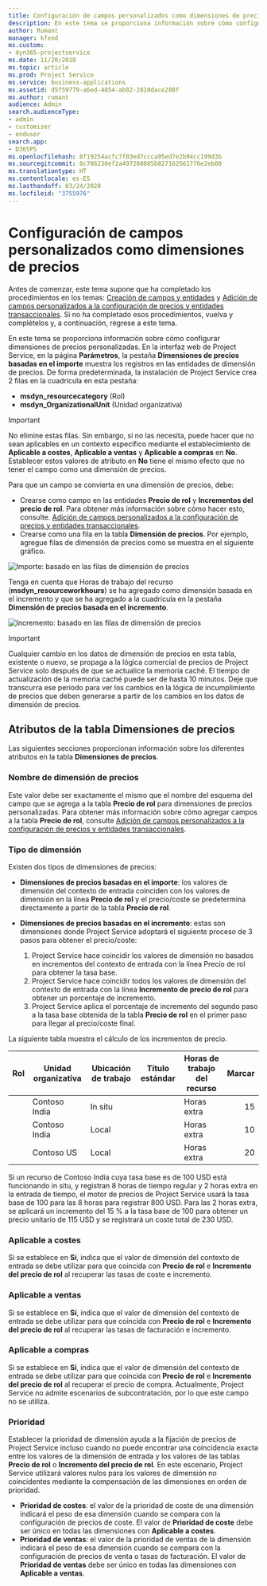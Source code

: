 ```yaml
---
title: Configuración de campos personalizados como dimensiones de precios
description: En este tema se proporciona información sobre cómo configurar dimensiones de precios personalizadas.
author: Rumant
manager: kfend
ms.custom:
- dyn365-projectservice
ms.date: 11/20/2018
ms.topic: article
ms.prod: Project Service
ms.service: business-applications
ms.assetid: d5f59779-a6ed-4854-ab82-2810dace288f
ms.author: rumant
audience: Admin
search.audienceType:
- admin
- customizer
- enduser
search.app:
- D365PS
ms.openlocfilehash: 8f19254acfc7f03ed7ccca95ed7e2b94cc199d3b
ms.sourcegitcommit: 8c786230ef2a497280885b827162561776e2eb00
ms.translationtype: HT
ms.contentlocale: es-ES
ms.lasthandoff: 03/24/2020
ms.locfileid: "3755976"
---
```

# <a name="set-up-custom-fields-as-pricing-dimensions"></a>Configuración de campos personalizados como dimensiones de precios 

Antes de comenzar, este tema supone que ha completado los procedimientos en los temas: [Creación de campos y entidades](create-custom-fields-entities.md) y [Adición de campos personalizados a la configuración de precios y entidades transaccionales](field-references.md). Si no ha completado esos procedimientos, vuelva y complételos y, a continuación, regrese a este tema. 

En este tema se proporciona información sobre cómo configurar dimensiones de precios personalizadas. En la interfaz web de Project Service, en la página **Parámetros**, la pestaña **Dimensiones de precios basadas en el importe** muestra los registros en las entidades de dimensión de precios. De forma predeterminada, la instalación de Project Service crea 2 filas en la cuadrícula en esta pestaña:

- **msdyn_resourcecategory** (Rol)
- **msdyn_OrganizationalUnit** (Unidad organizativa)

> [!IMPORTANT]
> No elimine estas filas. Sin embargo, si no las necesita, puede hacer que no sean aplicables en un contexto específico mediante el establecimiento de **Aplicable a costes**, **Aplicable a ventas** y **Aplicable a compras** en **No**. Establecer estos valores de atributo en **No** tiene el mismo efecto que no tener el campo como una dimensión de precios.

Para que un campo se convierta en una dimensión de precios, debe:

- Crearse como campo en las entidades **Precio de rol** y **Incrementos del precio de rol**. Para obtener más información sobre cómo hacer esto, consulte. [Adición de campos personalizados a la configuración de precios y entidades transaccionales](field-references.md).
- Crearse como una fila en la tabla **Dimensión de precios**. Por ejemplo, agregue filas de dimensión de precios como se muestra en el siguiente gráfico. 

![Importe: basado en las filas de dimensión de precios](media/Amt-based-PD.png)

Tenga en cuenta que Horas de trabajo del recurso (**msdyn_resourceworkhours**) se ha agregado como dimensión basada en el incremento y que se ha agregado a la cuadrícula en la pestaña **Dimensión de precios basada en el incremento**.

![Incremento: basado en las filas de dimensión de precios](media/Markup-based-PD.png)

> [!IMPORTANT]
> Cualquier cambio en los datos de dimensión de precios en esta tabla, existente o nuevo, se propaga a la lógica comercial de precios de Project Service solo después de que se actualice la memoria caché. El tiempo de actualización de la memoria caché puede ser de hasta 10 minutos. Deje que transcurra ese período para ver los cambios en la lógica de incumplimiento de precios que deben generarse a partir de los cambios en los datos de dimensión de precios.


## <a name="attributes-of-the-pricing-dimensions-table"></a>Atributos de la tabla Dimensiones de precios
Las siguientes secciones proporcionan información sobre los diferentes atributos en la tabla **Dimensiones de precios**.

### <a name="pricing-dimension-name"></a>Nombre de dimensión de precios
Este valor debe ser exactamente el mismo que el nombre del esquema del campo que se agrega a la tabla **Precio de rol** para dimensiones de precios personalizadas. Para obtener más información sobre cómo agregar campos a la tabla **Precio de rol**, consulte [Adición de campos personalizados a la configuración de precios y entidades transaccionales](field-references.md).

### <a name="type-of-dimension"></a>Tipo de dimensión
Existen dos tipos de dimensiones de precios:
  
  - **Dimensiones de precios basadas en el importe**: los valores de dimensión del contexto de entrada coinciden con los valores de dimensión en la línea **Precio de rol** y el precio/coste se predetermina directamente a partir de la tabla **Precio de rol**.
  - **Dimensiones de precios basadas en el incremento**: estas son dimensiones donde Project Service adoptará el siguiente proceso de 3 pasos para obtener el precio/coste:
 
    1. Project Service hace coincidir los valores de dimensión no basados en incrementos del contexto de entrada con la línea Precio de rol para obtener la tasa base.
    2. Project Service hace coincidir todos los valores de dimensión del contexto de entrada con la línea **Incremento de precio de rol** para obtener un porcentaje de incremento.
    3. Project Service aplica el porcentaje de incremento del segundo paso a la tasa base obtenida de la tabla **Precio de rol** en el primer paso para llegar al precio/coste final.
   
   La siguiente tabla muestra el cálculo de los incrementos de precio.
  
| Rol        | Unidad organizativa    |Ubicación de trabajo      |Título estándar      |Horas de trabajo del recurso      |  Marcar|
| ------------|-------------|-------------------|--------------------|-------------------------|--------:|
|             | Contoso India|In situ            |                    |Horas extra                 |15     |
|             | Contoso India|Local             |                    |Horas extra                 |10     |
|             | Contoso US   |Local             |                    |Horas extra                 |20     |


Si un recurso de Contoso India cuya tasa base es de 100 USD está funcionando in situ, y registran 8 horas de tiempo regular y 2 horas extra en la entrada de tiempo, el motor de precios de Project Service usará la tasa base de 100 para las 8 horas para registrar 800 USD. Para las 2 horas extra, se aplicará un incremento del 15 % a la tasa base de 100 para obtener un precio unitario de 115 USD y se registrará un coste total de 230 USD.

### <a name="applicable-to-cost"></a>Aplicable a costes 
Si se establece en **Sí**, indica que el valor de dimensión del contexto de entrada se debe utilizar para que coincida con **Precio de rol** e **Incremento del precio de rol** al recuperar las tasas de coste e incremento.

### <a name="applicable-to-sales"></a>Aplicable a ventas
Si se establece en **Sí**, indica que el valor de dimensión del contexto de entrada se debe utilizar para que coincida con **Precio de rol** e **Incremento del precio de rol** al recuperar las tasas de facturación e incremento.

### <a name="applicable-to-purchase"></a>Aplicable a compras
Si se establece en **Sí**, indica que el valor de dimensión del contexto de entrada se debe utilizar para que coincida con **Precio de rol** e **Incremento del precio de rol** al recuperar el precio de compra. Actualmente, Project Service no admite escenarios de subcontratación, por lo que este campo no se utiliza. 

### <a name="priority"></a>Prioridad
Establecer la prioridad de dimensión ayuda a la fijación de precios de Project Service incluso cuando no puede encontrar una coincidencia exacta entre los valores de la dimensión de entrada y los valores de las tablas **Precio de rol** o **Incremento del precio de rol**. En este escenario, Project Service utilizará valores nulos para los valores de dimensión no coincidentes mediante la compensación de las dimensiones en orden de prioridad.

- **Prioridad de costes**: el valor de la prioridad de coste de una dimensión indicará el peso de esa dimensión cuando se compara con la configuración de precios de coste. El valor de **Prioridad de coste** debe ser único en todas las dimensiones con **Aplicable a costes**.
- **Prioridad de ventas**: el valor de la prioridad de ventas de la dimensión indicará el peso de esa dimensión cuando se compara con la configuración de precios de venta o tasas de facturación. El valor de **Prioridad de ventas** debe ser único en todas las dimensiones con **Aplicable a ventas**.
